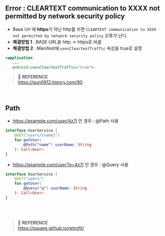 
## Error : CLEARTEXT communication to XXXX not permitted by network security policy
- Base Url 에 **https**가 아닌 http를 쓰면 `CLEARTEXT communication to XXXX not permitted by network security policy` 오류가 난다.
- **해결방법 1** : BASE URL을 http -> https로 바꿈
- **해결방법 2** : Manifest에 `usesCleartextTraffic` 속성을 true로 설정
```xml
<application
   ...
   android:usesCleartextTraffic="true">
```
> :bookmark: __REFERENCE__<br>
https://gun0912.tistory.com/80


<br>

## Path
 
- https://example.com/user/4z7l 인 경우 : @Path 사용
```kotlin
interface UserService {
    @GET("users/{name}")
    fun getUser(
        @Path("name") userName: String
    ): Call<User>
}
```

- https://example.com/user?q=4z7l 인 경우 : @Query 사용
```kotlin
interface UserService {
    @GET("users")
    fun getUser(
        @Query("q") userName: String
    ): Call<User>
}
```



<br><br>
> :bookmark: __REFERENCE__<br>
https://square.github.io/retrofit/
